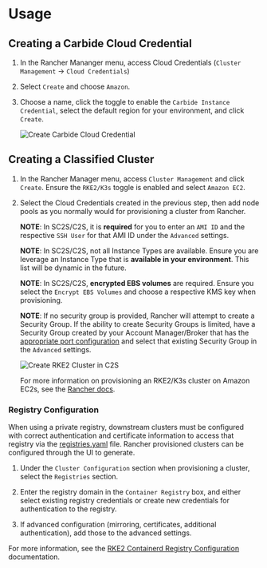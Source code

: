 # Usage

## Creating a Carbide Cloud Credential

1. In the Rancher Mananger menu, access Cloud Credentials (`Cluster Management` -> `Cloud Credentials`)

2. Select `Create` and choose `Amazon`.

3. Choose a name, click the toggle to enable the `Carbide Instance Credential`, select the default region for your environment, and click `Create`.

    ![Create Carbide Cloud Credential](/img/classified-provisioning/create-carbide-cloud-creds.png)

## Creating a Classified Cluster

1. In the Rancher Manager menu, access `Cluster Management` and click `Create`. Ensure the `RKE2/K3s` toggle is enabled and select `Amazon EC2`.

2. Select the Cloud Credentials created in the previous step, then add node pools as you normally would for provisioning a cluster from Rancher.


    **NOTE**: In SC2S/C2S, it is **required** for you to enter an `AMI ID` and the respective `SSH User` for that AMI ID under the `Advanced` settings.

    **NOTE**: In SC2S/C2S, not all Instance Types are available. Ensure you are leverage an Instance Type that is **available in your environment**. This list will be dynamic in the future.

    **NOTE**: In SC2S/C2S, **encrypted EBS volumes** are required. Ensure you select the `Encrypt EBS Volumes` and choose a respective KMS key when provisioning.

    **NOTE**: If no security group is provided, Rancher will attempt to create a Security Group. If the ability to create Security Groups is limited, have a Security Group created by your Account Manager/Broker that has the [appropriate port configuration](https://ranchermanager.docs.rancher.com/getting-started/installation-and-upgrade/installation-requirements/port-requirements#rancher-aws-ec2-security-group) and select that existing Security Group in the `Advanced` settings.

    ![Create RKE2 Cluster in C2S](/img/classified-provisioning/create-carbide-cloud-creds.png)

    For more information on provisioning an RKE2/K3s cluster on Amazon EC2s, see the [Rancher docs](https://ranchermanager.docs.rancher.com/how-to-guides/new-user-guides/launch-kubernetes-with-rancher/use-new-nodes-in-an-infra-provider/create-an-amazon-ec2-cluster).

### Registry Configuration

When using a private registry, downstream clusters must be configured with correct authentication and certificate information to access that registry via the [registries.yaml](https://docs.rke2.io/install/containerd_registry_configuration) file. Rancher provisioned clusters can be configured through the UI to generate.

1. Under the `Cluster Configuration` section when provisioning a cluster, select the `Registries` section.

2. Enter the registry domain in the `Container Registry` box, and either select existing registry credentials or create new credentials for authentication to the registry.

3. If advanced configuration (mirroring, certificates, additional authentication), add those to the advanced settings.

For more information, see the [RKE2 Containerd Registry Configuration](https://docs.rke2.io/install/containerd_registry_configuration) documentation.
